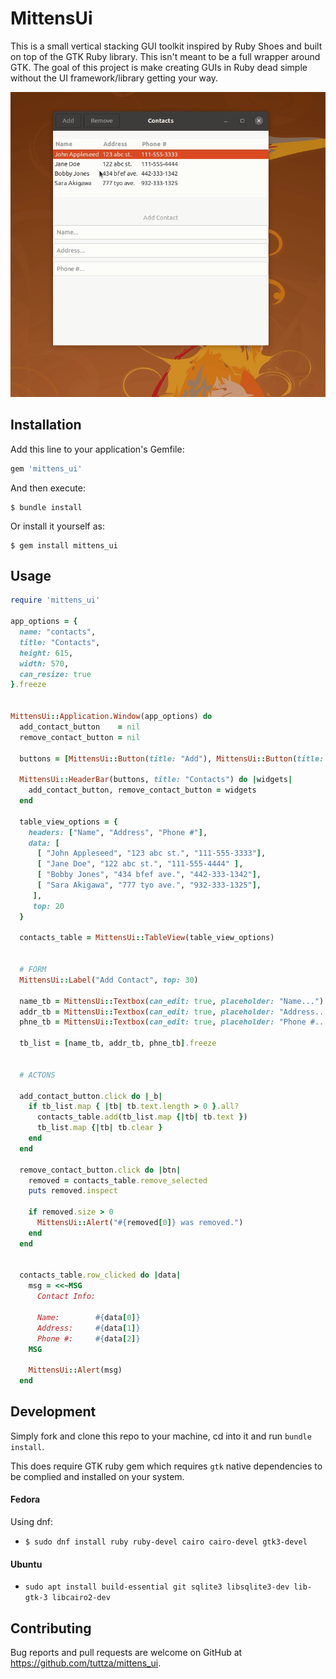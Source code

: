 # MittensUi

This is a small vertical stacking GUI toolkit inspired by Ruby Shoes and built on top of the GTK Ruby library. This isn't meant to be a full wrapper 
around GTK. The goal of this project is make creating GUIs in Ruby dead simple 
without the UI framework/library getting your way.

![alt_text](https://github.com/tuttza/mittens_ui/blob/51e84d7c50282e3f2c856aa9e65fe3ed28b117ff/lib/mittens_ui/assets/mittens_ui_preview.gif "MittensUi Preview")

## Installation

Add this line to your application's Gemfile:

```ruby
gem 'mittens_ui'
```

And then execute:

    $ bundle install

Or install it yourself as:

    $ gem install mittens_ui

## Usage

```ruby
require 'mittens_ui'

app_options = {
  name: "contacts",
  title: "Contacts",
  height: 615,
  width: 570,
  can_resize: true
}.freeze


MittensUi::Application.Window(app_options) do
  add_contact_button    = nil
  remove_contact_button = nil

  buttons = [MittensUi::Button(title: "Add"), MittensUi::Button(title: "Remove")]

  MittensUi::HeaderBar(buttons, title: "Contacts") do |widgets|
    add_contact_button, remove_contact_button = widgets
  end
  
  table_view_options = {
    headers: ["Name", "Address", "Phone #"],
    data: [ 
      [ "John Appleseed", "123 abc st.", "111-555-3333"],
      [ "Jane Doe", "122 abc st.", "111-555-4444" ],
      [ "Bobby Jones", "434 bfef ave.", "442-333-1342"],
      [ "Sara Akigawa", "777 tyo ave.", "932-333-1325"],
     ],
     top: 20
  }
  
  contacts_table = MittensUi::TableView(table_view_options)

 
  # FORM
  MittensUi::Label("Add Contact", top: 30)

  name_tb = MittensUi::Textbox(can_edit: true, placeholder: "Name...")
  addr_tb = MittensUi::Textbox(can_edit: true, placeholder: "Address...")
  phne_tb = MittensUi::Textbox(can_edit: true, placeholder: "Phone #...")

  tb_list = [name_tb, addr_tb, phne_tb].freeze


  # ACTONS

  add_contact_button.click do |_b| 
    if tb_list.map { |tb| tb.text.length > 0 }.all?
      contacts_table.add(tb_list.map {|tb| tb.text })
      tb_list.map {|tb| tb.clear }
    end
  end

  remove_contact_button.click do |btn| 
    removed = contacts_table.remove_selected 
    puts removed.inspect

    if removed.size > 0
      MittensUi::Alert("#{removed[0]} was removed.")
    end
  end


  contacts_table.row_clicked do |data|
    msg = <<~MSG
      Contact Info:

      Name:        #{data[0]}
      Address:     #{data[1]}
      Phone #:     #{data[2]}
    MSG

    MittensUi::Alert(msg)
  end
```

## Development

Simply fork and clone this repo to your machine, cd into it and run `bundle install`.

This does require GTK ruby gem which requires `gtk` native dependencies to be complied and installed on your system.

#### Fedora
Using dnf:
* `$ sudo dnf install ruby ruby-devel cairo cairo-devel gtk3-devel`

#### Ubuntu
* `sudo apt install build-essential git sqlite3 libsqlite3-dev lib-gtk-3 libcairo2-dev`

## Contributing

Bug reports and pull requests are welcome on GitHub at https://github.com/tuttza/mittens_ui.
